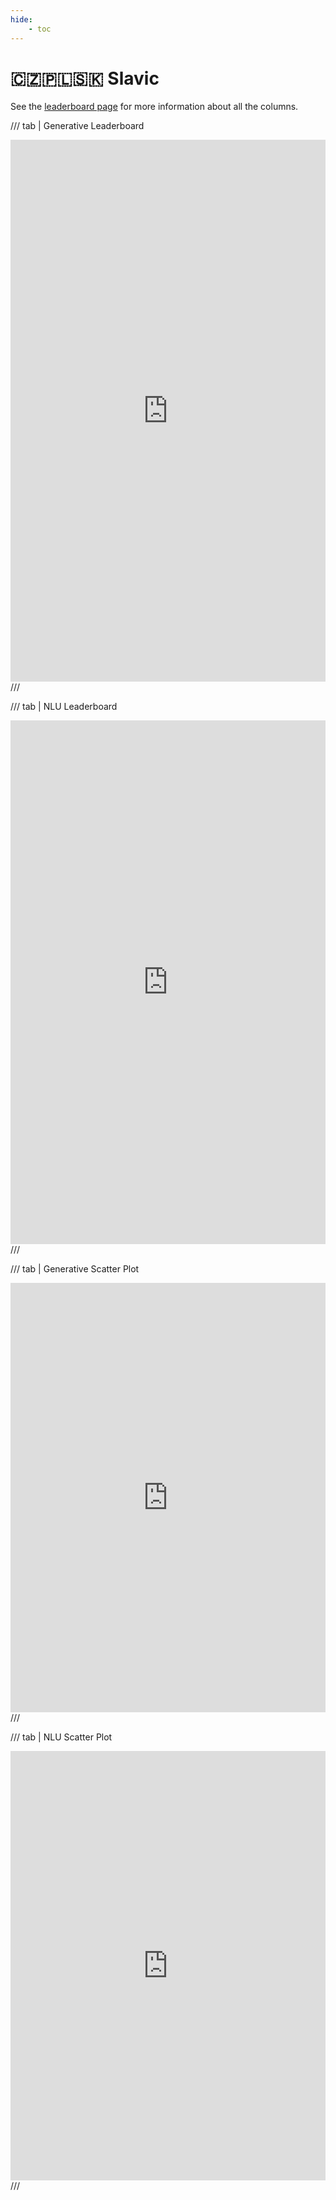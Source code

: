 ```yaml
---
hide:
    - toc
---
```

# 🇨🇿🇵🇱🇸🇰 Slavic

See the [leaderboard page](/leaderboards) for more information about all the columns.

/// tab | Generative Leaderboard
<iframe title="" aria-label="Table" id="datawrapper-chart-N5GfF" src="https://datawrapper.dwcdn.net/N5GfF" scrolling="no" frameborder="0" style="width: 0; min-width: 100% !important; border: none;" height="867" data-external="1"></iframe><script type="text/javascript">window.addEventListener("message",function(a){if(void 0!==a.data["datawrapper-height"]){var e=document.querySelectorAll("iframe");for(var t in a.data["datawrapper-height"])for(var r,i=0;r=e[i];i++)if(r.contentWindow===a.source){var d=a.data["datawrapper-height"][t]+"px";r.style.height=d}}});</script>
///

/// tab | NLU Leaderboard
<iframe title="" aria-label="Table" id="datawrapper-chart-QPCIN" src="https://datawrapper.dwcdn.net/QPCIN" scrolling="no" frameborder="0" style="width: 0; min-width: 100% !important; border: none;" height="838" data-external="1"></iframe><script type="text/javascript">window.addEventListener("message",function(a){if(void 0!==a.data["datawrapper-height"]){var e=document.querySelectorAll("iframe");for(var t in a.data["datawrapper-height"])for(var r,i=0;r=e[i];i++)if(r.contentWindow===a.source){var d=a.data["datawrapper-height"][t]+"px";r.style.height=d}}});</script>
///

/// tab | Generative Scatter Plot
<iframe title="Few-shot Performance of Generative Language Models on Slavic Tasks by Model Size" aria-label="Scatter Plot" id="datawrapper-chart-rveg5" src="https://datawrapper.dwcdn.net/rveg5" scrolling="no" frameborder="0" style="width: 0; min-width: 100% !important; border: none;" height="687" data-external="1"></iframe><script type="text/javascript">window.addEventListener("message",function(a){if(void 0!==a.data["datawrapper-height"]){var e=document.querySelectorAll("iframe");for(var t in a.data["datawrapper-height"])for(var r,i=0;r=e[i];i++)if(r.contentWindow===a.source){var d=a.data["datawrapper-height"][t]+"px";r.style.height=d}}});</script>
///

/// tab | NLU Scatter Plot
<iframe title="Few-shot Performance of Language Models on Slavic NLU Tasks by Model Size" aria-label="Scatter Plot" id="datawrapper-chart-65odW" src="https://datawrapper.dwcdn.net/65odW" scrolling="no" frameborder="0" style="width: 0; min-width: 100% !important; border: none;" height="687" data-external="1"></iframe><script type="text/javascript">window.addEventListener("message",function(a){if(void 0!==a.data["datawrapper-height"]){var e=document.querySelectorAll("iframe");for(var t in a.data["datawrapper-height"])for(var r,i=0;r=e[i];i++)if(r.contentWindow===a.source){var d=a.data["datawrapper-height"][t]+"px";r.style.height=d}}});</script>
///

<!-- This disables the requirement that all lines must be shorter than 88 characters -->
<!-- markdownlint-configure-file { "MD013": false } -->
